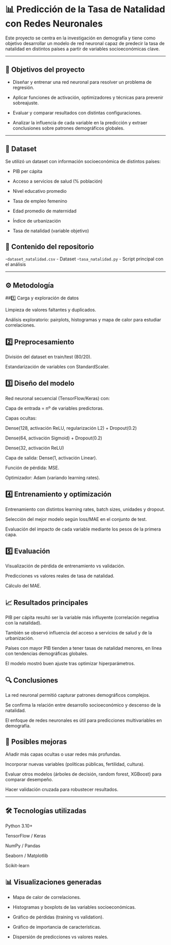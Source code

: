 # 📊 Predicción de la Tasa de Natalidad con Redes Neuronales

Este proyecto se centra en la investigación en demografía y tiene como objetivo desarrollar un modelo de red neuronal capaz de predecir la tasa de natalidad en distintos países a partir de variables socioeconómicas clave.

---

## 🎯 Objetivos del proyecto

- Diseñar y entrenar una red neuronal para resolver un problema de regresión.

- Aplicar funciones de activación, optimizadores y técnicas para prevenir sobreajuste.

- Evaluar y comparar resultados con distintas configuraciones.

- Analizar la influencia de cada variable en la predicción y extraer conclusiones sobre patrones demográficos globales.

---
## 📂 Dataset

Se utilizó un dataset con información socioeconómica de distintos países:

- PIB per cápita

- Acceso a servicios de salud (% población)

- Nivel educativo promedio

- Tasa de empleo femenino

- Edad promedio de maternidad

- Índice de urbanización

- Tasa de natalidad (variable objetivo)

## 📂 Contenido del repositorio
-`dataset_natalidad.csv` - Dataset
-`tasa_natalidad.py` - Script principal con el análisis

---

## ⚙️ Metodología
##1️⃣ Carga y exploración de datos

Limpieza de valores faltantes y duplicados.

Análisis exploratorio: pairplots, histogramas y mapa de calor para estudiar correlaciones.

## 2️⃣ Preprocesamiento

División del dataset en train/test (80/20).

Estandarización de variables con StandardScaler.

## 3️⃣ Diseño del modelo

Red neuronal secuencial (TensorFlow/Keras) con:

Capa de entrada = nº de variables predictoras.

Capas ocultas:

Dense(128, activación ReLU, regularización L2) + Dropout(0.2)

Dense(64, activación Sigmoid) + Dropout(0.2)

Dense(32, activación ReLU)

Capa de salida: Dense(1, activación Linear).

Función de pérdida: MSE.

Optimizador: Adam (variando learning rates).

## 4️⃣ Entrenamiento y optimización

Entrenamiento con distintos learning rates, batch sizes, unidades y dropout.

Selección del mejor modelo según loss/MAE en el conjunto de test.

Evaluación del impacto de cada variable mediante los pesos de la primera capa.

## 5️⃣ Evaluación

Visualización de pérdida de entrenamiento vs validación.

Predicciones vs valores reales de tasa de natalidad.

Cálculo del MAE.

## 📈 Resultados principales

PIB per cápita resultó ser la variable más influyente (correlación negativa con la natalidad).

También se observó influencia del acceso a servicios de salud y de la urbanización.

Países con mayor PIB tienden a tener tasas de natalidad menores, en línea con tendencias demográficas globales.

El modelo mostró buen ajuste tras optimizar hiperparámetros.

## 🔍 Conclusiones

La red neuronal permitió capturar patrones demográficos complejos.

Se confirma la relación entre desarrollo socioeconómico y descenso de la natalidad.

El enfoque de redes neuronales es útil para predicciones multivariables en demografía.

## 🚀 Posibles mejoras

Añadir más capas ocultas o usar redes más profundas.

Incorporar nuevas variables (políticas públicas, fertilidad, cultura).

Evaluar otros modelos (árboles de decisión, random forest, XGBoost) para comparar desempeño.

Hacer validación cruzada para robustecer resultados.

---

## 🛠️ Tecnologías utilizadas

Python 3.10+

TensorFlow / Keras

NumPy / Pandas

Seaborn / Matplotlib

Scikit-learn

## 📊 Visualizaciones generadas

- Mapa de calor de correlaciones.

- Histogramas y boxplots de las variables socioeconómicas.

- Gráfico de pérdidas (training vs validation).

- Gráfico de importancia de características.

- Dispersión de predicciones vs valores reales.
